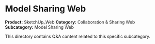 # Model Sharing Web

**Product:** SketchUp_Web
**Category:** Collaboration & Sharing Web
**Subcategory:** Model Sharing Web

This directory contains Q&A content related to this specific subcategory.
